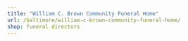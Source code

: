```yaml
---
title: "William C. Brown Community Funeral Home"
url: /baltimore/william-c-brown-community-funeral-home/
shop: funeral directors
---
```

